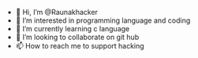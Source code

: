 - 👋 Hi, I’m @Raunakhacker
- 👀 I’m interested in programming language and coding
- 🌱 I’m currently learning c language 
- 💞️ I’m looking to collaborate on git hub
- 📫 How to reach me to support hacking 

<!---
Raunakhacker/Raunakhacker is a ✨ special ✨ repository because its `README.md` (this file) appears on your GitHub profile.
You can click the Preview link to take a look at your changes.
--->
